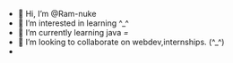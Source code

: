 - 👋 Hi, I’m @Ram-nuke
- 👀 I’m interested in learning ^_^
- 🌱 I’m currently learning java *=*
- 💞️ I’m looking to collaborate on webdev,internships. (^_^)
- 

<!---
Ram-nuke/Ram-nuke is a ✨ special ✨ repository because its `README.md` (this file) appears on your GitHub profile.
You can click the Preview link to take a look at your changes.
--->
